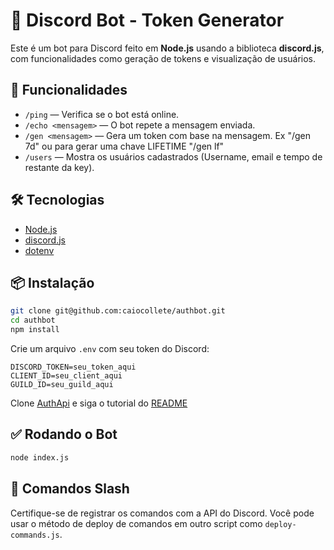 # 🤖 Discord Bot - Token Generator

Este é um bot para Discord feito em **Node.js** usando a biblioteca **discord.js**, com funcionalidades como geração de tokens e visualização de usuários.

## 🚀 Funcionalidades

- `/ping` — Verifica se o bot está online.
- `/echo <mensagem>` — O bot repete a mensagem enviada.
- `/gen <mensagem>` — Gera um token com base na mensagem. Ex "/gen 7d" ou para gerar uma chave LIFETIME "/gen lf"
- `/users` — Mostra os usuários cadastrados (Username, email e tempo de restante da key).

## 🛠️ Tecnologias

- [Node.js](https://nodejs.org/)
- [discord.js](https://discord.js.org/)
- [dotenv](https://www.npmjs.com/package/dotenv)

## 📦 Instalação

```bash
git clone git@github.com:caiocollete/authbot.git
cd authbot
npm install
```

Crie um arquivo `.env` com seu token do Discord:

```env
DISCORD_TOKEN=seu_token_aqui
CLIENT_ID=seu_client_aqui
GUILD_ID=seu_guild_aqui
```

Clone [AuthApi](https://github.com/caiocollete/authapi) e siga o tutorial do [README](https://github.com/caiocollete/authapi/blob/main/README.md)

## ✅ Rodando o Bot

```bash
node index.js
```

## 🧩 Comandos Slash

Certifique-se de registrar os comandos com a API do Discord. Você pode usar o método de deploy de comandos em outro script como `deploy-commands.js`.

